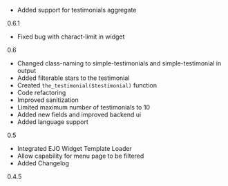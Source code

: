- Added support for testimonials aggregate

0.6.1
- Fixed bug with charact-limit in widget

0.6
- Changed class-naming to simple-testimonials and simple-testimonial in output
- Added filterable stars to the testimonial
- Created `the_testimonial($testimonial)` function
- Code refactoring
- Improved sanitization
- Limited maximum number of testimonials to 10
- Added new fields and improved backend ui
- Added language support

0.5
- Integrated EJO Widget Template Loader
- Allow capability for menu page to be filtered
- Added Changelog

0.4.5